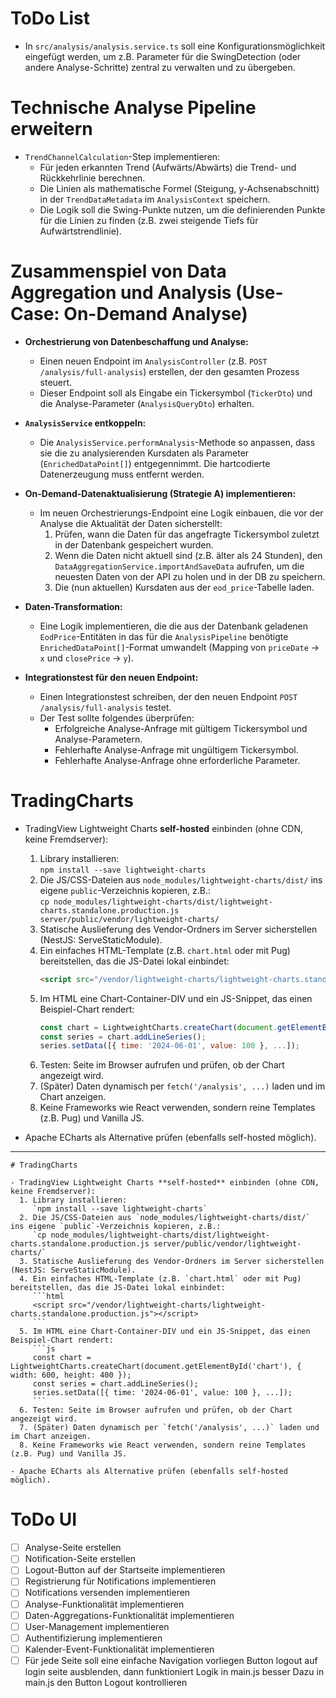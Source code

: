 # ToDo List

- In `src/analysis/analysis.service.ts` soll eine Konfigurationsmöglichkeit eingefügt werden,
  um z.B. Parameter für die SwingDetection (oder andere Analyse-Schritte) zentral zu verwalten und zu übergeben.

# Technische Analyse Pipeline erweitern

- `TrendChannelCalculation`-Step implementieren:
  - Für jeden erkannten Trend (Aufwärts/Abwärts) die Trend- und Rückkehrlinie berechnen.
  - Die Linien als mathematische Formel (Steigung, y-Achsenabschnitt) in der `TrendDataMetadata` im `AnalysisContext` speichern.
  - Die Logik soll die Swing-Punkte nutzen, um die definierenden Punkte für die Linien zu finden (z.B. zwei steigende Tiefs für Aufwärtstrendlinie).

# Zusammenspiel von Data Aggregation und Analysis (Use-Case: On-Demand Analyse)

- **Orchestrierung von Datenbeschaffung und Analyse:**

  - Einen neuen Endpoint im `AnalysisController` (z.B. `POST /analysis/full-analysis`) erstellen, der den gesamten Prozess steuert.
  - Dieser Endpoint soll als Eingabe ein Tickersymbol (`TickerDto`) und die Analyse-Parameter (`AnalysisQueryDto`) erhalten.

- **`AnalysisService` entkoppeln:**

  - Die `AnalysisService.performAnalysis`-Methode so anpassen, dass sie die zu analysierenden Kursdaten als Parameter (`EnrichedDataPoint[]`) entgegennimmt. Die hartcodierte Datenerzeugung muss entfernt werden.

- **On-Demand-Datenaktualisierung (Strategie A) implementieren:**

  - Im neuen Orchestrierungs-Endpoint eine Logik einbauen, die vor der Analyse die Aktualität der Daten sicherstellt:
    1.  Prüfen, wann die Daten für das angefragte Tickersymbol zuletzt in der Datenbank gespeichert wurden.
    2.  Wenn die Daten nicht aktuell sind (z.B. älter als 24 Stunden), den `DataAggregationService.importAndSaveData` aufrufen, um die neuesten Daten von der API zu holen und in der DB zu speichern.
    3.  Die (nun aktuellen) Kursdaten aus der `eod_price`-Tabelle laden.

- **Daten-Transformation:**

  - Eine Logik implementieren, die die aus der Datenbank geladenen `EodPrice`-Entitäten in das für die `AnalysisPipeline` benötigte `EnrichedDataPoint[]`-Format umwandelt (Mapping von `priceDate` -> `x` und `closePrice` -> `y`).

- **Integrationstest für den neuen Endpoint:**
  - Einen Integrationstest schreiben, der den neuen Endpoint `POST /analysis/full-analysis` testet.
  - Der Test sollte folgendes überprüfen:
    - Erfolgreiche Analyse-Anfrage mit gültigem Tickersymbol und Analyse-Parametern.
    - Fehlerhafte Analyse-Anfrage mit ungültigem Tickersymbol.
    - Fehlerhafte Analyse-Anfrage ohne erforderliche Parameter.

# TradingCharts

- TradingView Lightweight Charts **self-hosted** einbinden (ohne CDN, keine Fremdserver):

  1. Library installieren:  
     `npm install --save lightweight-charts`
  2. Die JS/CSS-Dateien aus `node_modules/lightweight-charts/dist/` ins eigene `public`-Verzeichnis kopieren, z.B.:  
     `cp node_modules/lightweight-charts/dist/lightweight-charts.standalone.production.js server/public/vendor/lightweight-charts/`
  3. Statische Auslieferung des Vendor-Ordners im Server sicherstellen (NestJS: ServeStaticModule).
  4. Ein einfaches HTML-Template (z.B. `chart.html` oder mit Pug) bereitstellen, das die JS-Datei lokal einbindet:
     ```html
     <script src="/vendor/lightweight-charts/lightweight-charts.standalone.production.js"></script>
     ```
  5. Im HTML eine Chart-Container-DIV und ein JS-Snippet, das einen Beispiel-Chart rendert:
     ```js
     const chart = LightweightCharts.createChart(document.getElementById('chart'), { width: 600, height: 400 });
     const series = chart.addLineSeries();
     series.setData([{ time: '2024-06-01', value: 100 }, ...]);
     ```
  6. Testen: Seite im Browser aufrufen und prüfen, ob der Chart angezeigt wird.
  7. (Später) Daten dynamisch per `fetch('/analysis', ...)` laden und im Chart anzeigen.
  8. Keine Frameworks wie React verwenden, sondern reine Templates (z.B. Pug) und Vanilla JS.

- Apache ECharts als Alternative prüfen (ebenfalls self-hosted möglich).

---

````<!-- filepath: /home/christian/Programmierung/trading/ToDo.md -->
# TradingCharts

- TradingView Lightweight Charts **self-hosted** einbinden (ohne CDN, keine Fremdserver):
  1. Library installieren:
     `npm install --save lightweight-charts`
  2. Die JS/CSS-Dateien aus `node_modules/lightweight-charts/dist/` ins eigene `public`-Verzeichnis kopieren, z.B.:
     `cp node_modules/lightweight-charts/dist/lightweight-charts.standalone.production.js server/public/vendor/lightweight-charts/`
  3. Statische Auslieferung des Vendor-Ordners im Server sicherstellen (NestJS: ServeStaticModule).
  4. Ein einfaches HTML-Template (z.B. `chart.html` oder mit Pug) bereitstellen, das die JS-Datei lokal einbindet:
     ```html
     <script src="/vendor/lightweight-charts/lightweight-charts.standalone.production.js"></script>
     ```
  5. Im HTML eine Chart-Container-DIV und ein JS-Snippet, das einen Beispiel-Chart rendert:
     ```js
     const chart = LightweightCharts.createChart(document.getElementById('chart'), { width: 600, height: 400 });
     const series = chart.addLineSeries();
     series.setData([{ time: '2024-06-01', value: 100 }, ...]);
     ```
  6. Testen: Seite im Browser aufrufen und prüfen, ob der Chart angezeigt wird.
  7. (Später) Daten dynamisch per `fetch('/analysis', ...)` laden und im Chart anzeigen.
  8. Keine Frameworks wie React verwenden, sondern reine Templates (z.B. Pug) und Vanilla JS.

- Apache ECharts als Alternative prüfen (ebenfalls self-hosted möglich).
````

# ToDo UI

- [ ] Analyse-Seite erstellen
- [ ] Notification-Seite erstellen
- [ ] Logout-Button auf der Startseite implementieren
- [ ] Registrierung für Notifications implementieren
- [ ] Notifications versenden implementieren
- [ ] Analyse-Funktionalität implementieren
- [ ] Daten-Aggregations-Funktionalität implementieren
- [ ] User-Management implementieren
- [ ] Authentifizierung implementieren
- [ ] Kalender-Event-Funktionalität implementieren
- [ ] Für jede Seite soll eine einfache Navigation vorliegen
      Button logout auf login seite ausblenden, dann funktioniert Logik in main.js besser
      Dazu in main.js den Button Logout kontrollieren
